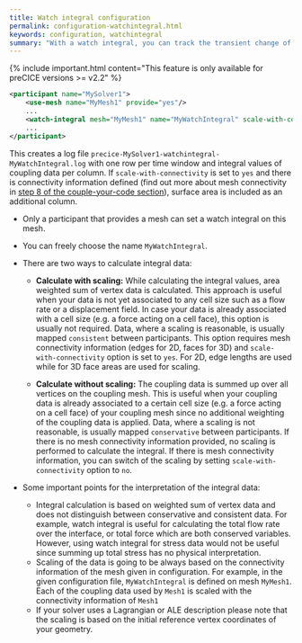 ```yaml
---
title: Watch integral configuration
permalink: configuration-watchintegral.html
keywords: configuration, watchintegral
summary: "With a watch integral, you can track the transient change of integral values of coupling data over complete coupling meshes. This is especially useful when you want to track conserved quantities of your simulation, such as flow rate or the overall force acting on a geometry."
---
```


{% include important.html content="This feature is only available for preCICE versions >= v2.2" %}

```xml
<participant name="MySolver1"> 
    <use-mesh name="MyMesh1" provide="yes"/>
    ...
    <watch-integral mesh="MyMesh1" name="MyWatchIntegral" scale-with-connectivity="yes"/>
    ...
</participant>
```

This creates a log file `precice-MySolver1-watchintegral-MyWatchIntegral.log` with one row per time window and integral values of coupling data per column. If `scale-with-connectivity` is set to `yes` and there is connectivity information defined (find out more about mesh connectivity in [step 8 of the couple-your-code section](couple-your-code-defining-mesh-connectivity.html)), surface area is included as an additional column.

* Only a participant that provides a mesh can set a watch integral on this mesh.
* You can freely choose the name `MyWatchIntegral`.
* There are two ways to calculate integral data:
  * **Calculate with scaling:** While calculating the integral values, area weighted sum of vertex data is calculated. This approach is useful when your data is not yet associated to any cell size such as a flow rate or a displacement field. In case your data is already associated with a cell size (e.g. a force acting on a cell face), this option is usually not required. Data, where a scaling is reasonable, is usually mapped `consistent` between participants.
    This option requires mesh connectivity information (edges for 2D, faces for 3D) and `scale-with-connectivity` option is set to `yes`. For 2D, edge lengths are used while for 3D face areas are used for scaling.

  * **Calculate without scaling:** The coupling data is summed up over all vertices on the coupling mesh. This is useful when your coupling data is already associated to a certain cell size (e.g. a force acting on a cell face) of your coupling mesh since no additional weighting of the coupling data is applied. Data, where a scaling is not reasonable, is usually mapped `conservative` between participants. If there is no mesh connectivity information provided, no scaling is performed to calculate the integral. If there is mesh connectivity information, you can switch of the scaling by setting `scale-with-connectivity` option to `no`.

* Some important points for the interpretation of the integral data:
  * Integral calculation is based on weighted sum of vertex data and does not distinguish between conservative and consistent data. For example, watch integral is useful for calculating the total flow rate over the interface, or total force which are both conserved variables. However, using watch integral for stress data would not be useful since summing up total stress has no physical interpretation.
  * Scaling of the data is going to be always based on the connectivity information of the mesh given in configuration. For example, in the given configuration file, `MyWatchIntegral` is defined on mesh `MyMesh1`. Each of the coupling data used by `Mesh1` is scaled with the connectivity information of `Mesh1`
  * If your solver uses a Lagrangian or ALE description please note that the scaling is based on the initial reference vertex coordinates of your geometry.
